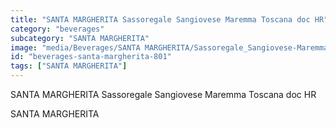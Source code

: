 ```yaml
---
title: "SANTA MARGHERITA Sassoregale Sangiovese Maremma Toscana doc HR"
category: "beverages"
subcategory: "SANTA MARGHERITA"
image: "media/Beverages/SANTA MARGHERITA/Sassoregale_Sangiovese-Maremma-Toscana-doc-HR.jpg"
id: "beverages-santa-margherita-801"
tags: ["SANTA MARGHERITA"]
---
```


SANTA MARGHERITA Sassoregale Sangiovese Maremma Toscana doc HR

SANTA MARGHERITA
